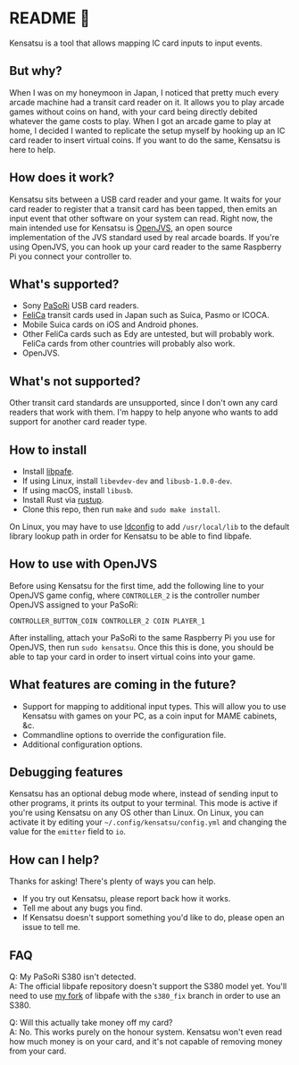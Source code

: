# README 🎫

Kensatsu is a tool that allows mapping IC card inputs to input events.

## But why?

When I was on my honeymoon in Japan, I noticed that pretty much every arcade machine had a transit card reader on it. It allows you to play arcade games without coins on hand, with your card being directly debited whatever the game costs to play. When I got an arcade game to play at home, I decided I wanted to replicate the setup myself by hooking up an IC card reader to insert virtual coins. If you want to do the same, Kensatsu is here to help.

## How does it work?

Kensatsu sits between a USB card reader and your game. It waits for your card reader to register that a transit card has been tapped, then emits an input event that other software on your system can read. Right now, the main intended use for Kensatsu is [OpenJVS](https://github.com/openjvs/openjvs), an open source implementation of the JVS standard used by real arcade boards. If you're using OpenJVS, you can hook up your card reader to the same Raspberry Pi you connect your controller to.

## What's supported?

- Sony [PaSoRi](https://www.sony.net/Products/felica/business/products/RC-S380.html) USB card readers.
- [FeliCa](https://en.wikipedia.org/wiki/FeliCa) transit cards used in Japan such as Suica, Pasmo or ICOCA.
- Mobile Suica cards on iOS and Android phones.
- Other FeliCa cards such as Edy are untested, but will probably work. FeliCa cards from other countries will probably also work.
- OpenJVS.

## What's not supported?

Other transit card standards are unsupported, since I don't own any card readers that work with them. I'm happy to help anyone who wants to add support for another card reader type.

## How to install

- Install [libpafe](https://github.com/rfujita/libpafe).
- If using Linux, install `libevdev-dev` and `libusb-1.0.0-dev`.
- If using macOS, install `libusb`.
- Install Rust via [rustup](https://rustup.rs).
- Clone this repo, then run `make` and `sudo make install`.

On Linux, you may have to use [ldconfig](https://linux.die.net/man/8/ldconfig) to add `/usr/local/lib` to the default library lookup path in order for Kensatsu to be able to find libpafe.

## How to use with OpenJVS

Before using Kensatsu for the first time, add the following line to your OpenJVS game config, where `CONTROLLER_2` is the controller number OpenJVS assigned to your PaSoRi:

```
CONTROLLER_BUTTON_COIN CONTROLLER_2 COIN PLAYER_1
```

After installing, attach your PaSoRi to the same Raspberry Pi you use for OpenJVS, then run `sudo kensatsu`. Once this this is done, you should be able to tap your card in order to insert virtual coins into your game.

## What features are coming in the future?

- Support for mapping to additional input types. This will allow you to use Kensatsu with games on your PC, as a coin input for MAME cabinets, &c.
- Commandline options to override the configuration file.
- Additional configuration options.

## Debugging features

Kensatsu has an optional debug mode where, instead of sending input to other programs, it prints its output to your terminal. This mode is active if you're using Kensatsu on any OS other than Linux. On Linux, you can activate it by editing your `~/.config/kensatsu/config.yml` and changing the value for the `emitter` field to `io`.

## How can I help?

Thanks for asking! There's plenty of ways you can help.

- If you try out Kensatsu, please report back how it works.
- Tell me about any bugs you find.
- If Kensatsu doesn't support something you'd like to do, please open an issue to tell me.

## FAQ

Q: My PaSoRi S380 isn't detected.<br>
A: The official libpafe repository doesn't support the S380 model yet. You'll need to use [my fork](https://github.com/mistydemeo/libpafe/tree/s380_fix) of libpafe with the `s380_fix` branch in order to use an S380.

Q: Will this actually take money off my card?<br>
A: No. This works purely on the honour system. Kensatsu won't even read how much money is on your card, and it's not capable of removing money from your card.
